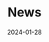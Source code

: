 ---
title: "News"  # Add a page title.

date: "2024-01-28"  # Add today's date.

type: "widget_page"  # Page type is a Widget Page
---